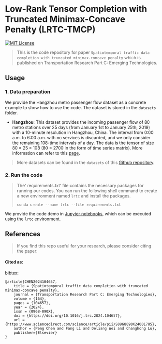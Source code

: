 # Low-Rank Tensor Completion with Truncated Minimax-Concave Penalty (LRTC-TMCP)

[![MIT License](https://img.shields.io/badge/license-MIT-green.svg)](https://opensource.org/licenses/MIT)

> This is the code repository for paper `Spatiotemporal traffic data completion with truncated minimax-concave penalty` which is published on Transportation Research Part C: Emerging Technologies.

## Usage

### 1. Data preparation

We provide the Hangzhou metro passenger flow dataset as a concrete example to show how to use the code. The dataset is stored in the `datasets` folder.

- **Hangzhou**: This dataset provides the incoming passenger flow of 80 metro stations over 25 days (from January 1st to January 25th, 2019) with a 10-minute resolution in Hangzhou, China. The interval from 0:00 a.m. to 6:00 a.m. with no services is discarded, and we only consider the remaining 108-time intervals of a day. The data is the tensor of size 80 × 25 × 108 (80 × 2700 in the form of time series matrix). More information can refer to this [page](https://tianchi.aliyun.com/competition/entrance/231708/information). 

> More datasets can be found in the `datasets` of this [Github repository](https://github.com/xinychen/transdim).

### 2. Run the code

> The' requirements.txt' file contains the necessary packages for running our codes. You can run the following shell command to create a new environment named `lrtc` and install the packages.
> ```shell
> conda create --name lrtc --file requirements.txt
> ```

We provide the code demo in [Jupyter notebooks](./lrtc-tmcp-demo.ipynb), which can be executed using the `lrtc` environment.

## References

> If you find this repo useful for your research, please consider citing the paper:

#### Cited as:
bibtex:

```
@article{CHEN2024104657,
    title = {Spatiotemporal traffic data completion with truncated minimax-concave penalty},
    journal = {Transportation Research Part C: Emerging Technologies},
    volume = {164},
    pages = {104657},
    year = {2024},
    issn = {0968-090X},
    doi = {https://doi.org/10.1016/j.trc.2024.104657},
    url = {https://www.sciencedirect.com/science/article/pii/S0968090X24001785},
    author = {Peng Chen and Fang Li and Deliang Wei and Changhong Lu},
    publisher={Elsevier}
}
```